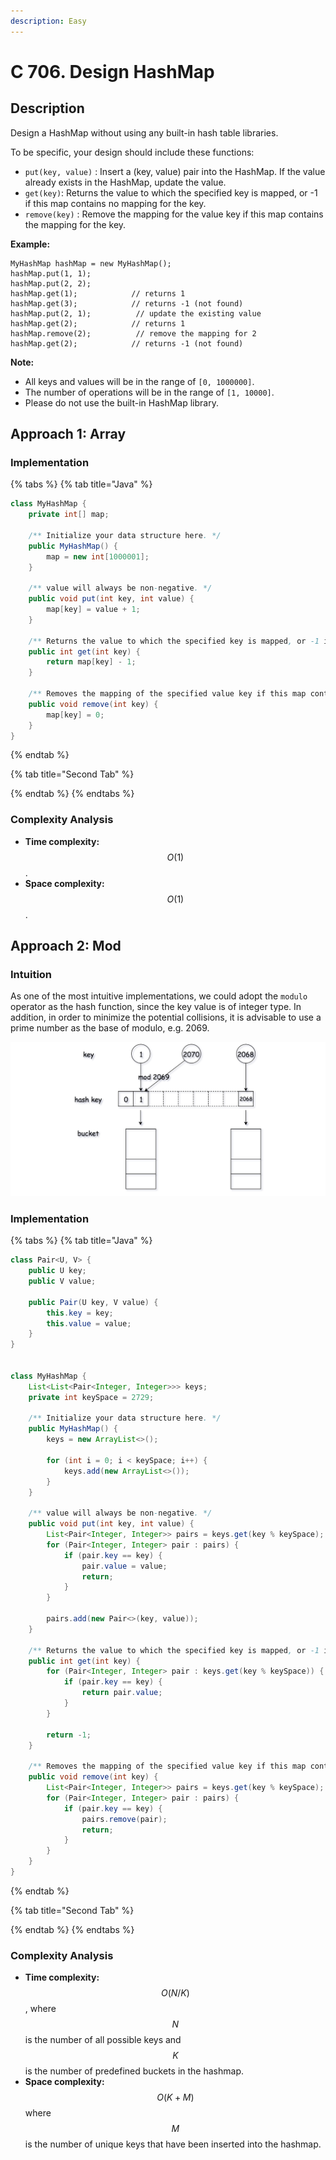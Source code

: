 ```yaml
---
description: Easy
---
```


# C 706. Design HashMap

## Description

Design a HashMap without using any built-in hash table libraries.

To be specific, your design should include these functions:

* `put(key, value)` : Insert a \(key, value\) pair into the HashMap. If the value already exists in the HashMap, update the value.
* `get(key)`: Returns the value to which the specified key is mapped, or -1 if this map contains no mapping for the key.
* `remove(key)` : Remove the mapping for the value key if this map contains the mapping for the key.

  
**Example:**

```text
MyHashMap hashMap = new MyHashMap();
hashMap.put(1, 1);          
hashMap.put(2, 2);         
hashMap.get(1);            // returns 1
hashMap.get(3);            // returns -1 (not found)
hashMap.put(2, 1);          // update the existing value
hashMap.get(2);            // returns 1 
hashMap.remove(2);          // remove the mapping for 2
hashMap.get(2);            // returns -1 (not found) 
```

  
**Note:**

* All keys and values will be in the range of `[0, 1000000]`.
* The number of operations will be in the range of `[1, 10000]`.
* Please do not use the built-in HashMap library.

## Approach 1: Array

### Implementation

{% tabs %}
{% tab title="Java" %}
```java
class MyHashMap {
    private int[] map;

    /** Initialize your data structure here. */
    public MyHashMap() {
        map = new int[1000001];
    }

    /** value will always be non-negative. */
    public void put(int key, int value) {
        map[key] = value + 1;
    }

    /** Returns the value to which the specified key is mapped, or -1 if this map contains no mapping for the key */
    public int get(int key) {
        return map[key] - 1;
    }

    /** Removes the mapping of the specified value key if this map contains a mapping for the key */
    public void remove(int key) {
        map[key] = 0;
    }
}
```
{% endtab %}

{% tab title="Second Tab" %}

{% endtab %}
{% endtabs %}

### Complexity Analysis

* **Time complexity:** $$O(1)$$.
* **Space complexity:** $$O(1)$$.

## Approach 2: Mod

### Intuition

As one of the most intuitive implementations, we could adopt the `modulo` operator as the hash function, since the key value is of integer type. In addition, in order to minimize the potential collisions, it is advisable to use a prime number as the base of modulo, e.g. 2069.

![](../../../.gitbook/assets/image%20%28202%29.png)

### Implementation

{% tabs %}
{% tab title="Java" %}
```java
class Pair<U, V> {
    public U key;
    public V value;

    public Pair(U key, V value) {
        this.key = key;
        this.value = value;
    }
}


class MyHashMap {
    List<List<Pair<Integer, Integer>>> keys;
    private int keySpace = 2729;

    /** Initialize your data structure here. */
    public MyHashMap() {
        keys = new ArrayList<>();

        for (int i = 0; i < keySpace; i++) {
            keys.add(new ArrayList<>());
        }
    }

    /** value will always be non-negative. */
    public void put(int key, int value) {
        List<Pair<Integer, Integer>> pairs = keys.get(key % keySpace);
        for (Pair<Integer, Integer> pair : pairs) {
            if (pair.key == key) {
                pair.value = value;
                return;
            }
        }

        pairs.add(new Pair<>(key, value));
    }

    /** Returns the value to which the specified key is mapped, or -1 if this map contains no mapping for the key */
    public int get(int key) {
        for (Pair<Integer, Integer> pair : keys.get(key % keySpace)) {
            if (pair.key == key) {
                return pair.value;
            }
        }

        return -1;
    }

    /** Removes the mapping of the specified value key if this map contains a mapping for the key */
    public void remove(int key) {
        List<Pair<Integer, Integer>> pairs = keys.get(key % keySpace);
        for (Pair<Integer, Integer> pair : pairs) {
            if (pair.key == key) {
                pairs.remove(pair);
                return;
            }
        }
    }
}
```
{% endtab %}

{% tab title="Second Tab" %}

{% endtab %}
{% endtabs %}

### Complexity Analysis

* **Time complexity:** $$O(N/K)$$, where $$N$$ is the number of all possible keys and $$K$$ is the number of predefined buckets in the hashmap.
* **Space complexity:** $$O(K+M)$$ where $$M$$ is the number of unique keys that have been inserted into the hashmap.

